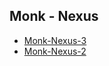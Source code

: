 ## Monk - Nexus

* [Monk-Nexus-3](https://github.com/monk-io/monk-nexus/tree/master/nexus-3)
* [Monk-Nexus-2](https://github.com/monk-io/monk-nexus/tree/master/nexus-2)
